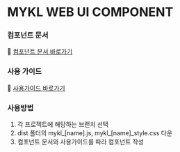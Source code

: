 # MYKL WEB UI COMPONENT

[//]: # (### Table of contents)

[//]: # ()
[//]: # (- [Getting Started]&#40;#Getting Started&#41;)

[//]: # (### Getting Started)

### 컴포넌트 문서
🔗 [컴포넌트 문서 바로가기](https://myklkoreadev.notion.site/MYKL-WEB-UI-COMPONENT-4d6df69243394c5e8a0fc770455ad4ca)

### 사용 가이드
🔗 [사용가이드 바로가기](https://myklkoreadev.notion.site/COMPONENT-GUIDE-c7e41fbe85d646108b8030b5dd953b92)

### 사용방법
1. 각 프로젝트에 해당하는 브랜치 선택
2. dist 폴더의 mykl_\[name\].js, mykl_\[name\]_style.css 다운
3. 컴포넌트 문서와 사용가이드를 따라 컴포넌트 작성
